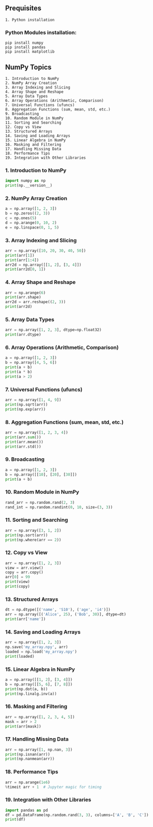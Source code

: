 ## Prequisites

    1. Python installation


### Python Modules installation:

    pip install numpy
    pip install pandas
    pip install matplotlib


## NumPy Topics

    1. Introduction to NumPy
    2. NumPy Array Creation
    3. Array Indexing and Slicing
    4. Array Shape and Reshape
    5. Array Data Types
    6. Array Operations (Arithmetic, Comparison)
    7. Universal Functions (ufuncs)
    8. Aggregation Functions (sum, mean, std, etc.)
    9. Broadcasting
    10. Random Module in NumPy
    11. Sorting and Searching
    12. Copy vs View
    13. Structured Arrays
    14. Saving and Loading Arrays
    15. Linear Algebra in NumPy
    16. Masking and Filtering
    17. Handling Missing Data
    18. Performance Tips
    19. Integration with Other Libraries

### 1. Introduction to NumPy

```python
import numpy as np
print(np.__version__)
```

### 2. NumPy Array Creation

```python
a = np.array([1, 2, 3])
b = np.zeros((2, 3))
c = np.ones(5)
d = np.arange(0, 10, 2)
e = np.linspace(0, 1, 5)
```

### 3. Array Indexing and Slicing

```python
arr = np.array([10, 20, 30, 40, 50])
print(arr[1])
print(arr[1:4])
arr2d = np.array([[1, 2], [3, 4]])
print(arr2d[0, 1])
```

### 4. Array Shape and Reshape

```python
arr = np.arange(6)
print(arr.shape)
arr2d = arr.reshape((2, 3))
print(arr2d)
```

### 5. Array Data Types

```python
arr = np.array([1, 2, 3], dtype=np.float32)
print(arr.dtype)
```

### 6. Array Operations (Arithmetic, Comparison)

```python
a = np.array([1, 2, 3])
b = np.array([4, 5, 6])
print(a + b)
print(a * b)
print(a > 2)
```

### 7. Universal Functions (ufuncs)

```python
arr = np.array([1, 4, 9])
print(np.sqrt(arr))
print(np.exp(arr))
```

### 8. Aggregation Functions (sum, mean, std, etc.)

```python
arr = np.array([1, 2, 3, 4])
print(arr.sum())
print(arr.mean())
print(arr.std())
```

### 9. Broadcasting

```python
a = np.array([1, 2, 3])
b = np.array([[10], [20], [30]])
print(a + b)
```

### 10. Random Module in NumPy

```python
rand_arr = np.random.rand(2, 3)
rand_int = np.random.randint(0, 10, size=(3, 3))
```

### 11. Sorting and Searching

```python
arr = np.array([3, 1, 2])
print(np.sort(arr))
print(np.where(arr == 2))
```

### 12. Copy vs View

```python
arr = np.array([1, 2, 3])
view = arr.view()
copy = arr.copy()
arr[0] = 99
print(view)
print(copy)
```

### 13. Structured Arrays

```python
dt = np.dtype([('name', 'S10'), ('age', 'i4')])
arr = np.array([('Alice', 25), ('Bob', 30)], dtype=dt)
print(arr['name'])
```

### 14. Saving and Loading Arrays

```python
arr = np.array([1, 2, 3])
np.save('my_array.npy', arr)
loaded = np.load('my_array.npy')
print(loaded)
```

### 15. Linear Algebra in NumPy

```python
a = np.array([[1, 2], [3, 4]])
b = np.array([[5, 6], [7, 8]])
print(np.dot(a, b))
print(np.linalg.inv(a))
```

### 16. Masking and Filtering

```python
arr = np.array([1, 2, 3, 4, 5])
mask = arr > 2
print(arr[mask])
```

### 17. Handling Missing Data

```python
arr = np.array([1, np.nan, 3])
print(np.isnan(arr))
print(np.nanmean(arr))
```

### 18. Performance Tips

```python
arr = np.arange(1e6)
%timeit arr + 1  # Jupyter magic for timing
```

### 19. Integration with Other Libraries

```python
import pandas as pd
df = pd.DataFrame(np.random.rand(3, 3), columns=['A', 'B', 'C'])
print(df)
```